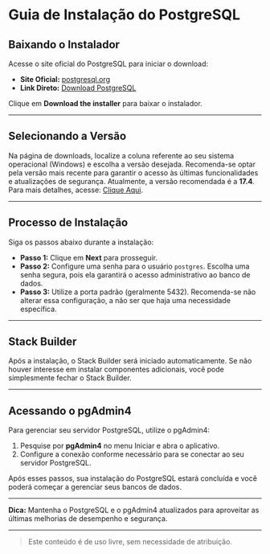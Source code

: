 # Guia de Instalação do PostgreSQL 

## Baixando o Instalador

Acesse o site oficial do PostgreSQL para iniciar o download:

- **Site Oficial:** [postgresql.org](https://www.postgresql.org/download/windows/)
- **Link Direto:** [Download PostgreSQL](https://www.enterprisedb.com/downloads/postgres-postgresql-downloads)

Clique em **Download the installer** para baixar o instalador.

---

## Selecionando a Versão

Na página de downloads, localize a coluna referente ao seu sistema operacional (Windows) e escolha a versão desejada. Recomenda-se optar pela versão mais recente para garantir o acesso às últimas funcionalidades e atualizações de segurança. Atualmente, a versão recomendada é a **17.4**.  
Para mais detalhes, acesse: [Clique Aqui](https://www.enterprisedb.com/postgresql-tutorial-resources-training-1?uuid=69f95902-b451-4735-b7e4-1b62209d4dfd&campaignId=postgres_rc_17).

---

## Processo de Instalação

Siga os passos abaixo durante a instalação:

- **Passo 1:** Clique em **Next** para prosseguir.
- **Passo 2:** Configure uma senha para o usuário `postgres`. Escolha uma senha segura, pois ela garantirá o acesso administrativo ao banco de dados.
- **Passo 3:** Utilize a porta padrão (geralmente 5432). Recomenda-se não alterar essa configuração, a não ser que haja uma necessidade específica.

---

## Stack Builder

Após a instalação, o Stack Builder será iniciado automaticamente. Se não houver interesse em instalar componentes adicionais, você pode simplesmente fechar o Stack Builder.

---

## Acessando o pgAdmin4

Para gerenciar seu servidor PostgreSQL, utilize o pgAdmin4:

1. Pesquise por **pgAdmin4** no menu Iniciar e abra o aplicativo.
2. Configure a conexão conforme necessário para se conectar ao seu servidor PostgreSQL.

Após esses passos, sua instalação do PostgreSQL estará concluída e você poderá começar a gerenciar seus bancos de dados.

---

**Dica:** Mantenha o PostgreSQL e o pgAdmin4 atualizados para aproveitar as últimas melhorias de desempenho e segurança.

---
> Este conteúdo é de uso livre, sem necessidade de atribuição.
